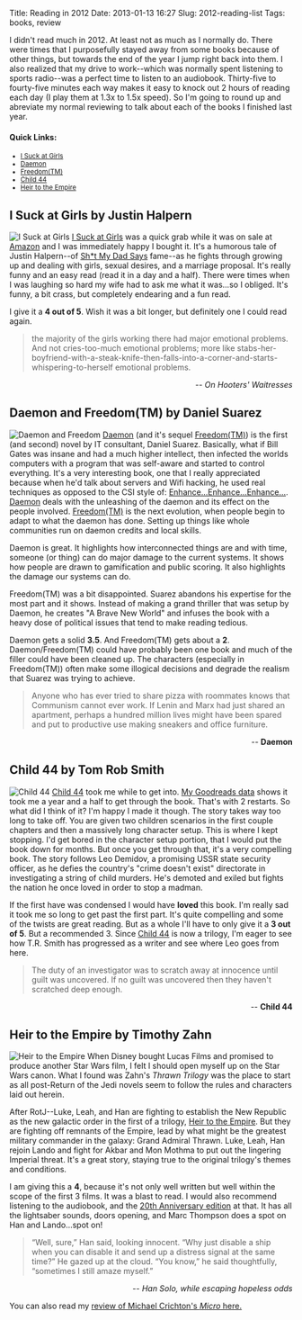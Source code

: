 Title: Reading in 2012
Date: 2013-01-13 16:27
Slug: 2012-reading-list
Tags: books, review

I didn't read much in 2012.  At least not as much as I normally do.  There were times that I purposefully stayed away from some books because of other things, but towards the end of the year I jump right back into them.  I also realized that my drive to work--which was normally spent listening to sports radio--was a perfect time to listen to an audiobook.  Thirty-five to fourty-five minutes each way makes it easy to knock out 2 hours of reading each day (I play them at 1.3x to 1.5x speed).  So I'm going to round up and abreviate my normal reviewing to talk about each of the books I finished last year.

#### Quick Links:

<ul style="font-size: smaller;">
  <li><a href="#i-suck-at-girls-by-justin-halpern">I Suck at Girls</a></li>
  <li><a href="#daemon-and-freedomtm-by-daniel-suarez">Daemon</a></li>
  <li><a href="#daemon-and-freedomtm-by-daniel-suarez">Freedom(TM)</a></li>
  <li><a href="#child-44-by-tom-rob-smith">Child 44</a></li>
  <li><a href="#heir-to-the-empire-by-timothy-zahn">Heir to the Empire</a></li>
</ul>

## I Suck at Girls by Justin Halpern

![I Suck at Girls](/static/images/2013/i-suck-at-girls.jpg  "I Suck at Girls alignright") [I Suck at Girls](http://www.goodreads.com/book/show/13425393-i-suck-at-girls) was a quick grab while it was on sale at [Amazon](http://www.amazon.com/Suck-at-Girls-Justin-Halpern/dp/0062113372/) and I was immediately happy I bought it.  It's a humorous tale of Justin Halpern--of [Sh*t My Dad Says]() fame--as he fights through growing up and dealing with girls, sexual desires, and a marriage proposal.  It's really funny and an easy read (read it in a day and a half).  There were times when I was laughing so hard my wife had to ask me what it was...so I obliged.  It's funny, a bit crass, but completely endearing and a fun read.

I give it a **4 out of 5**.  Wish it was a bit longer, but definitely one I could read again.

> the majority of the girls working there had major emotional problems. And not cries-too-much emotional problems; more like stabs-her-boyfriend-with-a-steak-knife-then-falls-into-a-corner-and-starts-whispering-to-herself emotional problems.

<p style="text-align: right">-- <em>On Hooters' Waitresses</em></p>

## Daemon and Freedom(TM) by Daniel Suarez

![Daemon and Freedom](/static/images/2013/daemon-freedom.jpg "Daemon and Freedom alignright") [Daemon](http://www.goodreads.com/book/show/4699575-daemon) (and it's sequel [Freedom(TM)](http://www.goodreads.com/book/show/7132363-freedom-tm)) is the first (and second) novel by IT consultant, Daniel Suarez.  Basically, what if Bill Gates was insane and had a much higher intellect, then infected the worlds computers with a program that was self-aware and started to control everything.  It's a very interesting book, one that I really appreciated because when he'd talk about servers and Wifi hacking, he used real techniques as opposed to the CSI style of: [Enhance...Enhance...Enhance...](https://www.youtube.com/watch?v=Vxq9yj2pVWk).  [Daemon](http://www.amazon.com/Daemon-Daniel-Suarez/dp/0451228731/) deals with the unleashing of the daemon and its effect on the people involved.  [Freedom(TM)](http://www.amazon.com/Freedom-TM-Daniel-Suarez/dp/0451231899/) is the next evolution, when people begin to adapt to what the daemon has done.  Setting up things like whole communities run on daemon credits and local skills.

Daemon is great.  It highlights how interconnected things are and with time, someone (or thing) can do major damage to the current systems.  It shows how people are drawn to gamification and public scoring.  It also highlights the damage our systems can do.

Freedom(TM) was a bit disappointed.  Suarez abandons his expertise for the most part and it shows.  Instead of making a grand thriller that was setup by Daemon, he creates "A Brave New World" and infuses the book with a heavy dose of political issues that tend to make reading tedious.

Daemon gets a solid **3.5**.  And Freedom(TM) gets about a **2**.  Daemon/Freedom(TM) could have probably been one book and much of the filler could have been cleaned up.  The characters (especially in Freedom(TM)) often make some illogical decisions and degrade the realism that Suarez was trying to achieve.

> Anyone who has ever tried to share pizza with roommates knows that Communism cannot ever work. If Lenin and Marx had just shared an apartment, perhaps a hundred million lives might have been spared and put to productive use making sneakers and office furniture.

<p style="text-align: right">-- <strong>Daemon</strong></p>

## Child 44 by Tom Rob Smith

![Child 44](/static/images/2013/child-44.jpg "Child 44 alignleft") [Child 44](http://www.goodreads.com/book/show/2161733.Child_44) took me while to get into.  [My Goodreads data](http://www.goodreads.com/traeblain) shows it took me a year and a half to get through the book.  That's with 2 restarts.  So what did I think of it?  I'm happy I made it though.  The story takes way too long to take off.  You are given two children scenarios in the first couple chapters and then a massively long character setup.  This is where I kept stopping.  I'd get bored in the character setup portion, that I would put the book down for months.  But once you get through that, it's a very compelling book.  The story follows Leo Demidov, a promising USSR state security officer, as he defies the country's "crime doesn't exist" directorate in investigating a string of child murders.  He's demoted and exiled but fights the nation he once loved in order to stop a madman.

If the first have was condensed I would have **loved** this book.  I'm really sad it took me so long to get past the first part.  It's quite compelling and some of the twists are great reading.  But as a whole I'll have to only give it a **3 out of 5**.  But a recommended 3.  Since [Child 44](http://www.amazon.com/Child-44-The-Trilogy-ebook/dp/B0011UJMK2/) is now a trilogy, I'm eager to see how T.R. Smith has progressed as a writer and see where Leo goes from here.

> The duty of an investigator was to scratch away at innocence until guilt was uncovered. If no guilt was uncovered then they haven't scratched deep enough.

<p style="text-align: right">-- <strong>Child 44</strong></p>

## Heir to the Empire by Timothy Zahn

![Heir to the Empire](/static/images/2013/heir-to-the-empire.jpg "Heir to the Empire alignleft") When Disney bought Lucas Films and promised to produce another Star Wars film, I felt I should open myself up on the Star Wars canon.  What I found was Zahn's _Thrawn Trilogy_ was the place to start as all post-Return of the Jedi novels seem to follow the rules and characters laid out herein.

After RotJ--Luke, Leah, and Han are fighting to establish the New Republic as the new galactic order in the first of a trilogy, [Heir to the Empire](http://www.goodreads.com/book/show/216443.Heir_to_the_Empire).  But they are fighting off remnants of the Empire, lead by what might be the greatest military commander in the galaxy: Grand Admiral Thrawn.  Luke, Leah, Han rejoin Lando and fight for Akbar and Mon Mothma to put out the lingering Imperial threat.  It's a great story, staying true to the original trilogy's themes and conditions.

I am giving this a **4**, because it's not only well written but well within the scope of the first 3 films.  It was a blast to read.  I would also recommend listening to the audiobook, and the [20th Anniversary edition](http://www.amazon.com/Star-Wars-Anniversary-Edition-Trilogy/dp/B005LEV2V6/) at that.  It has all the lightsaber sounds, doors opening, and Marc Thompson does a spot on Han and Lando...spot on!

> “Well, sure,” Han said, looking innocent. “Why just disable a ship when you can disable it and send up a distress signal at the same time?” He gazed up at the cloud. “You know,” he said thoughtfully, “sometimes I still amaze myself.”

<p style="text-align: right">-- <em>Han Solo, while escaping hopeless odds</em></p>

You can also read my [review of Michael Crichton's _Micro_ here.](/2012/micro-michael-crichton/)